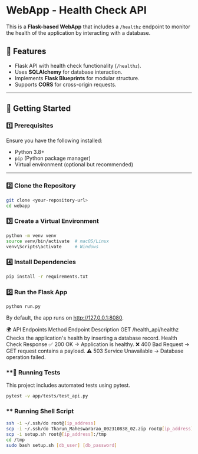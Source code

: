 # WebApp - Health Check API

This is a **Flask-based WebApp** that includes a `/healthz` endpoint to monitor the health of the application by interacting with a database.

## 📌 Features
- Flask API with health check functionality (`/healthz`).
- Uses **SQLAlchemy** for database interaction.
- Implements **Flask Blueprints** for modular structure.
- Supports **CORS** for cross-origin requests.

---

## 🚀 Getting Started

### **1️⃣ Prerequisites**
Ensure you have the following installed:
- Python 3.8+ 
- `pip` (Python package manager)
- Virtual environment (optional but recommended)

---

### **2️⃣ Clone the Repository**
```bash
git clone <your-repository-url>
cd webapp
```

### **3️⃣ Create a Virtual Environment**
```bash
python -m venv venv
source venv/bin/activate  # macOS/Linux
venv\Scripts\activate     # Windows
```

### **4️⃣ Install Dependencies**
```bash
pip install -r requirements.txt
```

### **5️⃣ Run the Flask App**
```bash
python run.py
```

By default, the app runs on http://127.0.0.1:8080.

🌍 API Endpoints
Method	Endpoint	Description
GET	/health_api/healthz	Checks the application's health by inserting a database record.
Health Check Response
✅ 200 OK → Application is healthy.
❌ 400 Bad Request → GET request contains a payload.
⚠️ 503 Service Unavailable → Database operation failed.

### **🧪 Running Tests
This project includes automated tests using pytest.

```bash
pytest -v app/tests/test_api.py
```

### ** Running Shell Script

```bash
ssh -i ~/.ssh/do root@[ip_address]
scp -i ~/.ssh/do Tharun_Maheswararao_002310838_02.zip root@[ip_address]:/tmp
scp -i setup.sh root@[ip_address]:/tmp
cd /tmp
sudo bash setup.sh [db_user] [db_password]
```
